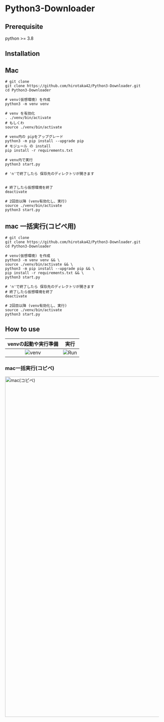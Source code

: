 # Python3-Downloader

## Prerequisite

python >= 3.8

## Installation

## Mac

```
# git clone
git clone https://github.com/hirotaka42/Python3-Downloader.git
cd Python3-Downloader

# venv(仮想環境) を作成
python3 -m venv venv

# venv を有効化
. ./venv/bin/activate
# もしくわ
source ./venv/bin/activate

# venv内の pipをアップグレード
python3 -m pip install --upgrade pip
# モジュール の install 
pip install -r requirements.txt

# venv内で実行
python3 start.py

# 'n'で終了したら 保存先のディレクトリが開きます


# 終了したら仮想環境を終了
deactivate

# 2回目以降 (venv有効化し、実行)
source ./venv/bin/activate
python3 start.py

```

## mac 一括実行(コピペ用)
```
# git clone
git clone https://github.com/hirotaka42/Python3-Downloader.git
cd Python3-Downloader

# venv(仮想環境) を作成
python3 -m venv venv && \
source ./venv/bin/activate && \
python3 -m pip install --upgrade pip && \
pip install -r requirements.txt && \
python3 start.py

# 'n'で終了したら 保存先のディレクトリが開きます
# 終了したら仮想環境を終了
deactivate

# 2回目以降 (venv有効化し、実行)
source ./venv/bin/activate
python3 start.py
```

## How to use

venvの起動や実行準備 | 実行
:-------------------------:|:-------------------------:
![venv](https://user-images.githubusercontent.com/79750434/142763304-ecee34e8-4ff9-4124-b3d5-3bee74a890a2.png)| ![Run](https://user-images.githubusercontent.com/79750434/142763312-acf23996-489b-4e9e-bd63-fa3bd89e33cc.png)


### mac一括実行(コピペ)

<img width="1112" alt="mac(コピペ)" src="https://user-images.githubusercontent.com/79750434/142768674-96f12208-b344-4a3a-91d9-a236e6300767.png">
